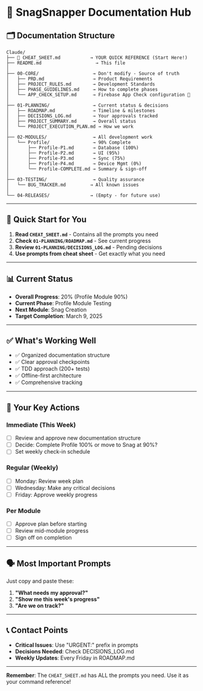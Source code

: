 # 📱 SnagSnapper Documentation Hub

## 🗂️ Documentation Structure

```
Claude/
├── 📌 CHEAT_SHEET.md           → YOUR QUICK REFERENCE (Start Here!)
├── README.md                    → This file
│
├── 00-CORE/                    → Don't modify - Source of truth
│   ├── PRD.md                  → Product Requirements 
│   ├── PROJECT_RULES.md        → Development Standards
│   ├── PHASE_GUIDELINES.md     → How to complete phases
│   └── APP_CHECK_SETUP.md      → Firebase App Check configuration 🔐
│
├── 01-PLANNING/                → Current status & decisions
│   ├── ROADMAP.md              → Timeline & milestones
│   ├── DECISIONS_LOG.md        → Your approvals tracked
│   ├── PROJECT_SUMMARY.md      → Overall status
│   └── PROJECT_EXECUTION_PLAN.md → How we work
│
├── 02-MODULES/                 → All development work
│   └── Profile/                → 90% Complete
│       ├── Profile-P1.md       → Database (100%)
│       ├── Profile-P2.md       → UI (95%)
│       ├── Profile-P3.md       → Sync (75%)
│       ├── Profile-P4.md       → Device Mgmt (0%)
│       └── Profile-COMPLETE.md → Summary & sign-off
│
├── 03-TESTING/                 → Quality assurance
│   └── BUG_TRACKER.md         → All known issues
│
└── 04-RELEASES/               → (Empty - for future use)
```

---

## 🚀 Quick Start for You

1. **Read `CHEAT_SHEET.md`** - Contains all the prompts you need
2. **Check `01-PLANNING/ROADMAP.md`** - See current progress
3. **Review `01-PLANNING/DECISIONS_LOG.md`** - Pending decisions
4. **Use prompts from cheat sheet** - Get exactly what you need

---

## 📊 Current Status

- **Overall Progress**: 20% (Profile Module 90%)
- **Current Phase**: Profile Module Testing
- **Next Module**: Snag Creation
- **Target Completion**: March 9, 2025

---

## ✅ What's Working Well

- ✅ Organized documentation structure
- ✅ Clear approval checkpoints
- ✅ TDD approach (200+ tests)
- ✅ Offline-first architecture
- ✅ Comprehensive tracking

---

## 🎯 Your Key Actions

### Immediate (This Week)
- [ ] Review and approve new documentation structure
- [ ] Decide: Complete Profile 100% or move to Snag at 90%?
- [ ] Set weekly check-in schedule

### Regular (Weekly)
- [ ] Monday: Review week plan
- [ ] Wednesday: Make any critical decisions
- [ ] Friday: Approve weekly progress

### Per Module
- [ ] Approve plan before starting
- [ ] Review mid-module progress
- [ ] Sign off on completion

---

## 🗣️ Most Important Prompts

Just copy and paste these:

1. **"What needs my approval?"**
2. **"Show me this week's progress"**
3. **"Are we on track?"**

---

## 📞 Contact Points

- **Critical Issues**: Use "URGENT:" prefix in prompts
- **Decisions Needed**: Check DECISIONS_LOG.md
- **Weekly Updates**: Every Friday in ROADMAP.md

---

**Remember**: The `CHEAT_SHEET.md` has ALL the prompts you need. Use it as your command reference!